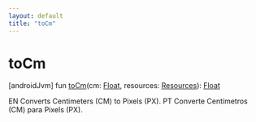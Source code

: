 ```yaml
---
layout: default
title: "toCm"
---
```


# toCm

[androidJvm]
fun [toCm](to-cm.md)(cm: [Float](https://kotlinlang.org/api/core/kotlin-stdlib/kotlin/-float/index.html), resources: [Resources](https://developer.android.com/reference/kotlin/android/content/res/Resources.html)): [Float](https://kotlinlang.org/api/core/kotlin-stdlib/kotlin/-float/index.html)

EN Converts Centimeters (CM) to Pixels (PX). PT Converte Centímetros (CM) para Pixels (PX).